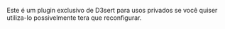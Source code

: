 Este é um plugin exclusivo de D3sert para usos privados se você quiser utiliza-lo possivelmente tera que reconfigurar.
